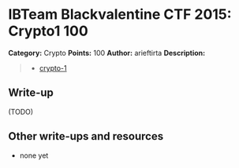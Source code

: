 # IBTeam Blackvalentine CTF 2015: Crypto1 100

**Category:** Crypto
**Points:** 100
**Author:** arieftirta
**Description:**

> * [crypto-1](crypto-1)

## Write-up

(TODO)

## Other write-ups and resources

* none yet

